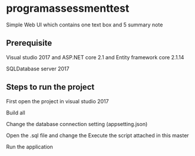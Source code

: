 # programassessmenttest
Simple Web UI which contains one text box and 5 summary note

Prerequisite 
----------------
Visual studio 2017 and ASP.NET core 2.1 and Entity framework core 2.1.14

SQLDatabase server 2017

Steps to run the project
--------------------------
First open the project in visual studio 2017

Build all

Change the database connection setting (appsetting.json)

Open the .sql file and change the Execute the script attached in this master

Run the application
